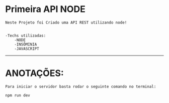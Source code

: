 # Primeira API NODE 

    Neste Projeto foi Criado uma API REST utilizando node!


    -Techs utilizadas:
        -NODE
        -INSÔMINIA
        -JAVASCRIPT

---

# ANOTAÇÕES:

    Para iniciar o servidor basta rodar o seguinte comando no terminal:
    

```
npm run dev
```






